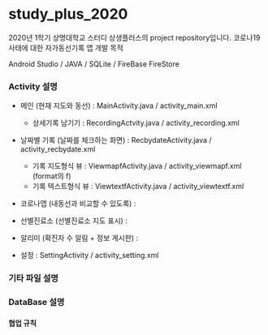 # study_plus_2020
2020년 1학기 상명대학교 스터디 상생플러스의 project repository입니다.
코로나19 사태에 대한 자가동선기록 앱 개발 목적

Android Studio / JAVA / SQLite / FireBase FireStore


### Activity 설명

* 메인 (현재 지도와 동선) : MainActivity.java / activity_main.xml
  * 상세기록 남기기 : RecordingActvity.java / activity_recording.xml

* 날짜별 기록 (날짜를 체크하는 화면)  : RecbydateActivity.java / activity_recbydate.xml
  * 기록 지도형식 뷰 : ViewmapfActivity.java / activity_viewmapf.xml     (format의 f)
  * 기록 텍스트형식 뷰 : ViewtextfActivity.java / activity_viewtextf.xml

* 코로나맵 (내동선과 비교할 수 있도록) : 

* 선별진료소 (선별진료소 지도 표시) : 

* 알리미 (확진자 수 알림 + 정보 게시판) : 

* 설정 : SettingActivity / activity_setting.xml

### 기타 파일 설명


### DataBase 설명


#### 협업 규칙
